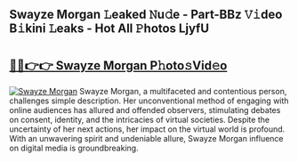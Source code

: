 ## Swayze Morgan 𝙻eaked 𝙽u𝚍e - Part-BBz 𝚅𝚒deo B𝚒kini 𝙻eaks - Hot All 𝙿hotos LjyfU

# <h2><a href="http://ld4nq4.urlbe.top/?page=Swayze+Morgan">🔗🔗👉👉 Swayze Morgan P𝚑oto𝚜Vid𝚎o</a></h2>

[![Swayze Morgan](https://i.imgur.com/eBuTRDB.gif)](http://ld4nq4.urlbe.top/?page=Swayze+Morgan)
Swayze Morgan, a multifaceted and contentious person, challenges simple description. Her unconventional method of engaging with online audiences has allured and offended observers, stimulating debates on consent, identity, and the intricacies of virtual societies. Despite the uncertainty of her next actions, her impact on the virtual world is profound. With an unwavering spirit and undeniable allure, Swayze Morgan influence on digital media is groundbreaking.
